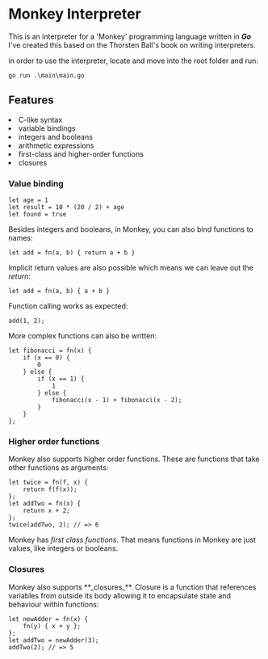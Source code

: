 <h1>Monkey Interpreter</h1>

This is an interpreter for a 'Monkey' programming language written in <b><i>Go</i></b><br/>
I've created this based on the Thorsten Ball's book on writing interpreters.<br/>

in order to use the interpreter, locate and move into the root folder and run:
    
    go run .\main\main.go

<h2>Features</h2>
<li>C-like syntax</li>
<li>variable bindings</li>
<li>integers and booleans</li>
<li>arithmetic expressions</li>
<li>first-class and higher-order functions</li>
<li>closures</li>

<h3>Value binding</h3>

    let age = 1
    let result = 10 * (20 / 2) + age
    let found = true

Besides integers and booleans, in Monkey, you can also bind functions to names:

    let add = fn(a, b) { return a + b }

Implicit return values are also possible which means we can leave out the _return_:

    let add = fn(a, b) { a + b }

Function calling works as expected:

    add(1, 2);

More complex functions can also be written:

    let fibonacci = fn(x) {
        if (x == 0) {
            0
        } else {
            if (x == 1) {
                1
            } else {
                fibonacci(x - 1) + fibonacci(x - 2);
            }
        }
    };

<h3>Higher order functions</h3>
Monkey also supports higher order functions. These are functions that take other functions as arguments:

    let twice = fn(f, x) {
        return f(f(x));
    };
    let addTwo = fn(x) {
        return x + 2;
    };
    twice(addTwo, 2); // => 6

Monkey has _first class functions_. That means functions in Monkey are just values, like integers or booleans.<br/>

<h3>Closures</h3>
Monkey also supports **_closures_**. Closure is a function that references variables from outside its body allowing
it to encapsulate state and behaviour within functions:

    let newAdder = fn(x) {
        fn(y) { x + y };
    };
    let addTwo = newAdder(3);
    addTwo(2); // => 5
